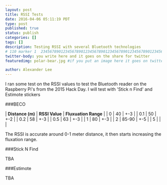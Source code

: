 ```yaml
---
layout: post
title: RSSI Tests
date: 2016-04-06 05:11:19 PDT
type: post
published: true
status: publish
categories: []
tags: []
description: Testing RSSI with several Bluetooth technologies
# 110 marker 1  234567890123456789012345678901234567890123456789012345678901234567890123456789012345678901234567890123456789
twitter-body: you write here and it goes on the share for twitter
featuredimg: polar-bear.jpg #if you put an image here it goes on twitter too

author: Alexander Lee
---
```


I ran some test on the RSSI values to test the Bluetooth reader on the Raspberry Pi's from the 2015 Hack Day. I will test with 'Stick n Find' and Estimote stickers

###BECO

|  **Distance (m)**   | **RSSI Value**   | **Fluxuation Range**   |
| 0 | 40 | +-3 |
| 0.1 | 50 | +-2 |
| 0.2 | 58 | +-3 |
| 0.5 | 63 | +-3 |
| 1 | 80 | +-3 |
| 2 | 85-90 | +-5 |
| 5 |  |  |

The RSSI is accurate around 0-1 meter distance, it then starts increasing the fluxation range.

###Stick N Find

TBA

###Estimote

TBA